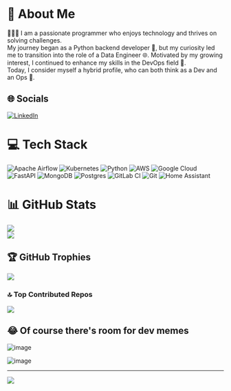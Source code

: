 # 💫 About Me
👨‍💻🔥 I am a passionate programmer who enjoys technology and thrives on solving challenges. <br>My journey began as a Python backend developer 🐍, but my curiosity led me to transition into the role of a Data Engineer 🌐. 
Motivated by my growing interest, I continued to enhance my skills in the DevOps field 🚀. <br>Today, I consider myself a hybrid profile, who can both think as a Dev and an Ops 🎯. 


## 🌐 Socials
[![LinkedIn](https://img.shields.io/badge/LinkedIn-%230077B5.svg?logo=linkedin&logoColor=white)](https://linkedin.com/in/csp33/) 

# 💻 Tech Stack
![Apache Airflow](https://img.shields.io/badge/Apache%20Airflow-017CEE?style=for-the-badge&logo=Apache%20Airflow&logoColor=white) ![Kubernetes](https://img.shields.io/badge/kubernetes-%23326ce5.svg?style=for-the-badge&logo=kubernetes&logoColor=white) ![Python](https://img.shields.io/badge/python-3670A0?style=for-the-badge&logo=python&logoColor=ffdd54) ![AWS](https://img.shields.io/badge/AWS-%23FF9900.svg?style=for-the-badge&logo=amazon-aws&logoColor=white) ![Google Cloud](https://img.shields.io/badge/GoogleCloud-%234285F4.svg?style=for-the-badge&logo=google-cloud&logoColor=white) ![FastAPI](https://img.shields.io/badge/FastAPI-005571?style=for-the-badge&logo=fastapi) ![MongoDB](https://img.shields.io/badge/MongoDB-%234ea94b.svg?style=for-the-badge&logo=mongodb&logoColor=white) ![Postgres](https://img.shields.io/badge/postgres-%23316192.svg?style=for-the-badge&logo=postgresql&logoColor=white) ![GitLab CI](https://img.shields.io/badge/gitlab%20CI-%23181717.svg?style=for-the-badge&logo=gitlab&logoColor=white) ![Git](https://img.shields.io/badge/git-%23F05033.svg?style=for-the-badge&logo=git&logoColor=white) ![Home Assistant](https://img.shields.io/badge/home%20assistant-%2341BDF5.svg?style=for-the-badge&logo=home-assistant&logoColor=white)
# 📊 GitHub Stats
![](https://github-readme-stats.vercel.app/api?username=csp33&theme=radical&hide_border=false&include_all_commits=false&count_private=true)<br/>
![](https://github-readme-streak-stats.herokuapp.com/?user=csp33&theme=radical&hide_border=false)<br/>

## 🏆 GitHub Trophies
![](https://github-profile-trophy.vercel.app/?username=csp33&theme=radical&no-frame=false&no-bg=true&margin-w=4)

### 🔝 Top Contributed Repos
![](https://github-contributor-stats.vercel.app/api?username=csp33&limit=5&theme=dark&hide_contributor_rank=false)

## 😂 Of course there's room for dev memes
![image](https://github.com/user-attachments/assets/990a7a21-ea89-4482-aa65-e31d108a863c)

![image](https://github.com/user-attachments/assets/885eb202-4ce6-4ad6-a98c-ebfb3fa9dab7)

---
[![](https://visitcount.itsvg.in/api?id=csp33&icon=0&color=0)](https://visitcount.itsvg.in)

<!-- Proudly created with GPRM ( https://gprm.itsvg.in ) -->

